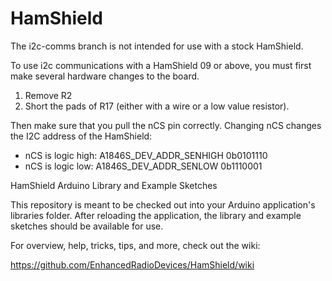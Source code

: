 # HamShield

The i2c-comms branch is not intended for use with a stock HamShield.

To use i2c communications with a HamShield 09 or above, you must first make several hardware changes to the board.

1. Remove R2
2. Short the pads of R17 (either with a wire or a low value resistor).

Then make sure that you pull the nCS pin correctly. Changing nCS changes the I2C address of the HamShield:

- nCS is logic high: A1846S_DEV_ADDR_SENHIGH 0b0101110
- nCS is logic low: A1846S_DEV_ADDR_SENLOW  0b1110001

HamShield Arduino Library and Example Sketches

This repository is meant to be checked out into your Arduino application's libraries folder. After reloading the application, the library and example sketches should be available for use.

For overview, help, tricks, tips, and more, check out the wiki: 

https://github.com/EnhancedRadioDevices/HamShield/wiki